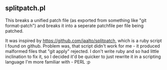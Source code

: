 splitpatch.pl
-------------
This breaks a unified patch file (as exported from something like
"git format-patch") and breaks it into a seperate patchfile per file
being patched.

It was inspired by https://github.com/jaalto/splitpatch, which is a ruby
script I found on github.  Problem was, that script didn't work for me - it
produced malformed files that "git apply" rejected.  I don't write ruby and
so had little inclination to fix it, so I decided it'd be quicker to just
rewrite it in a scripting language I'm more familiar with - PERL :p
